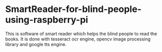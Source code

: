 # SmartReader-for-blind-people-using-raspberry-pi
This is software of smart reader which helps the blind people to read the books. It is done with tesseract ocr engine, opencv image processing library and google tts engine.
